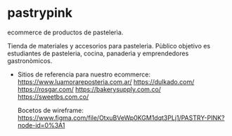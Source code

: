 # pastrypink
ecommerce de productos de pastelerìa.

Tienda de materiales y accesorios para pastelerìa.
Pùblico objetivo es estudiantes de pasteleria, cocina, panaderìa y emprendedores gastronòmicos.

- Sitios de referencia para nuestro ecommerce:
https://www.luamorareposteria.com.ar/
https://dulkado.com/
https://rosgar.com/
https://bakerysupply.com.co/
https://sweetbs.com.co/

  Bocetos de wireframe: https://www.figma.com/file/OtxuBVeWp0KGM1dqt3PLj1/PASTRY-PINK?node-id=0%3A1
